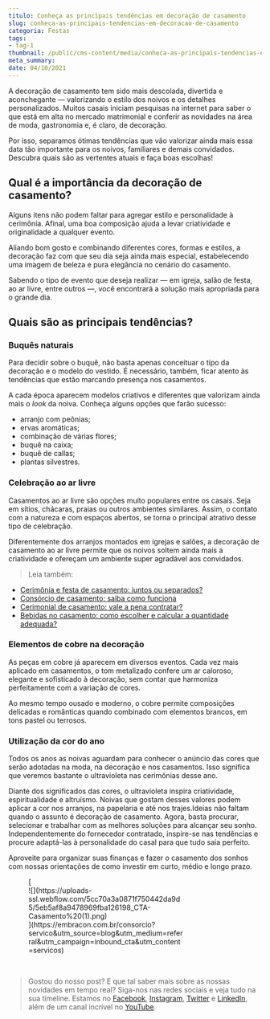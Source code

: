 ```yaml
---
titulo: Conheça as principais tendências em decoração de casamento
slug: conheca-as-principais-tendencias-em-decoracao-de-casamento
categoria: Festas
tags:
- tag-1
thumbnail: /public/cms-content/media/conheca-as-principais-tendencias-em-decoracao-de-casamento.jpeg
meta_summary: 
date: 04/10/2021
---
```

A decoração de casamento tem sido mais descolada, divertida e aconchegante — valorizando o estilo dos noivos e os detalhes personalizados. Muitos casais iniciam pesquisas na internet para saber o que está em alta no mercado matrimonial e conferir as novidades na área de moda, gastronomia e, é claro, de decoração.

Por isso, separamos ótimas tendências que vão valorizar ainda mais essa data tão importante para os noivos, familiares e demais convidados. Descubra quais são as vertentes atuais e faça boas escolhas!

Qual é a importância da decoração de casamento?
-----------------------------------------------

Alguns itens não podem faltar para agregar estilo e personalidade à cerimônia. Afinal, uma boa composição ajuda a levar criatividade e originalidade a qualquer evento.

Aliando bom gosto e combinando diferentes cores, formas e estilos, a decoração faz com que seu dia seja ainda mais especial, estabelecendo uma imagem de beleza e pura elegância no cenário do casamento.

Sabendo o tipo de evento que deseja realizar — em igreja, salão de festa, ao ar livre, entre outros —, você encontrará a solução mais apropriada para o grande dia.

Quais são as principais tendências?
-----------------------------------

### Buquês naturais

Para decidir sobre o buquê, não basta apenas conceituar o tipo da decoração e o modelo do vestido. É necessário, também, ficar atento às tendências que estão marcando presença nos casamentos.

A cada época aparecem modelos criativos e diferentes que valorizam ainda mais o *look* da noiva. Conheça alguns opções que farão sucesso:

- arranjo com peônias;
- ervas aromáticas;
- combinação de várias flores;
- buquê na caixa;
- buquê de callas;
- plantas silvestres.

### Celebração ao ar livre

Casamentos ao ar livre são opções muito populares entre os casais. Seja em sítios, chácaras, praias ou outros ambientes similares. Assim, o contato com a natureza e com espaços abertos, se torna o principal atrativo desse tipo de celebração.

Diferentemente dos arranjos montados em igrejas e salões, a decoração de casamento ao ar livre permite que os noivos soltem ainda mais a criatividade e ofereçam um ambiente super agradável aos convidados.

> Leia também:

- [Cerimônia e festa de casamento: juntos ou separados?](https://www.embracon.com.br/blog/cerimonia-e-festa-de-casamento-juntos-ou-separados)
- [Consórcio de casamento: saiba como funciona](https://www.embracon.com.br/blog/consorcio-de-casamento-saiba-como-funciona)
- [Cerimonial de casamento: vale a pena contratar?](https://www.embracon.com.br/blog/cerimonial-de-casamento-vale-a-pena-contratar)
- [Bebidas no casamento: como escolher e calcular a quantidade adequada?](https://www.embracon.com.br/blog/bebidas-no-casamento-como-escolher-e-calcular-a-quantidade-adequada)

### Elementos de cobre na decoração

As peças em cobre já aparecem em diversos eventos. Cada vez mais aplicado em casamentos, o tom metalizado confere um ar caloroso, elegante e sofisticado à decoração, sem contar que harmoniza perfeitamente com a variação de cores.

Ao mesmo tempo ousado e moderno, o cobre permite composições delicadas e românticas quando combinado com elementos brancos, em tons pastel ou terrosos.

### Utilização da cor do ano

Todos os anos as noivas aguardam para conhecer o anúncio das cores que serão adotadas na moda, na decoração e nos casamentos. Isso significa que veremos bastante o ultravioleta nas cerimônias desse ano.

Diante dos significados das cores, o ultravioleta inspira criatividade, espiritualidade e altruísmo. Noivas que gostam desses valores podem aplicar a cor nos arranjos, na papelaria e até nos trajes.Ideias não faltam quando o assunto é decoração de casamento. Agora, basta procurar, selecionar e trabalhar com as melhores soluções para alcançar seu sonho. Independentemente do fornecedor contratado, inspire-se nas tendências e procure adaptá-las à personalidade do casal para que tudo saia perfeito.

Aproveite para organizar suas finanças e fazer o casamento dos sonhos com nossas orientações de como investir em curto, médio e longo prazo.

<figure class="w-richtext-figure-type-image w-richtext-align-center" style="max-width:310px">[<div>![](https://uploads-ssl.webflow.com/5cc70a3a0871f750442da9d5/5eb5af8a9478969fba126198_CTA-Casamento%20(1).png)</div>](https://embracon.com.br/consorcio?servico&utm_source=blog&utm_medium=referral&utm_campaign=inbound_cta&utm_content=servicos)</figure>‍

> Gostou do nosso post? E que tal saber mais sobre as nossas novidades em tempo real? Siga-nos nas redes sociais e veja tudo na sua timeline. Estamos no [Facebook](https://www.facebook.com/embracon/), [Instagram](https://www.instagram.com/embraconoficial/), [Twitter](https://twitter.com/embracon) e [LinkedIn](https://www.linkedin.com/company/1018875/), além de um canal incrível no [YouTube](https://www.youtube.com/channel/UCL-Y0mv9zc73Iek48NLUBzQ).

